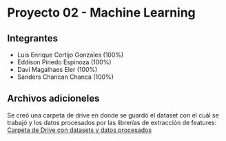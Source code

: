 # Proyecto 02 - Machine Learning

## Integrantes

- Luis Enrique Cortijo Gonzales (100%)
- Eddison Pinedo Espinoza (100%)
- Davi Magalhaes Eler (100%)
- Sanders Chancan Chanca (100%)

## Archivos adicioneles

Se creó una carpeta de drive en donde se guardó el dataset con el cuál se trabajó y los datos procesados por las librerías de extracción de features:
[Carpeta de Drive con datasets y datos procesados](https://drive.google.com/drive/folders/17wKPQCIJ6K-EzjWvMsl7nO84Wr_NpiQm?usp=sharing)
